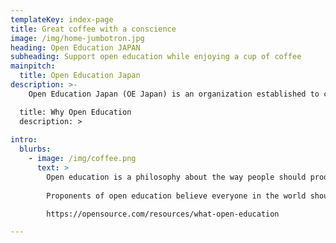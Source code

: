 ```yaml
---
templateKey: index-page
title: Great coffee with a conscience
image: /img/home-jumbotron.jpg
heading: Open Education JAPAN
subheading: Support open education while enjoying a cup of coffee
mainpitch:
  title: Open Education Japan
description: >-
    Open Education Japan (OE Japan) is an organization established to contribute to the promotion of open education and the dissemination and promotion of open educational resources (OER) in Japan by progressively dissolving the Japan Open Courseware Consortium (JOCW).  In addition to sharing information on open education among member organizations consisting of universities and companies, we participate in global open education activities in cooperation with Open Education Global, an international organization promoting open education, and provide information to the public in Japan.  OE Japan is a member of Open Education Global.

  title: Why Open Education
  description: >
    
intro:
  blurbs:
    - image: /img/coffee.png
      text: >
        Open education is a philosophy about the way people should produce, share, and build on knowledge.
        
        Proponents of open education believe everyone in the world should have access to high-quality educational experiences and resources, and they work to eliminate barriers to this goal. Such barriers might include high monetary costs, outdated or obsolete materials, and legal mechanisms that prevent collaboration among scholars and educators.

        https://opensource.com/resources/what-open-education

---
```

